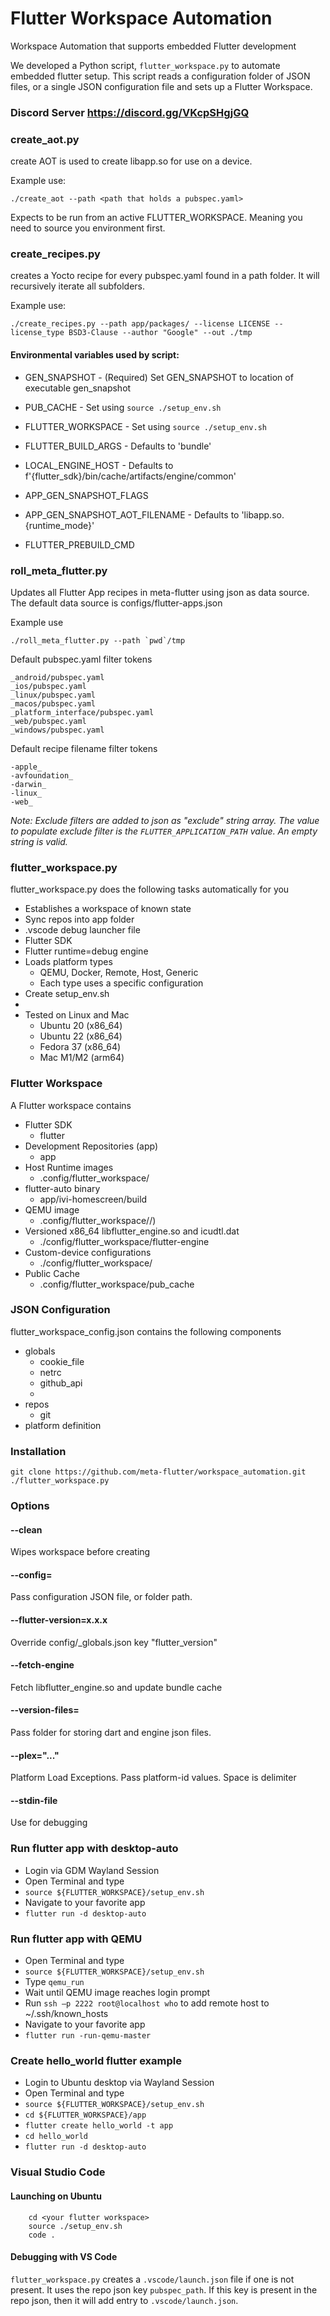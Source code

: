 # Flutter Workspace Automation

Workspace Automation that supports embedded Flutter development

We developed a Python script, `flutter_workspace.py` to automate embedded flutter setup.
This script reads a configuration folder of JSON files, or a single JSON configuration file and sets up a Flutter Workspace.

### Discord Server https://discord.gg/VKcpSHgjGQ

### create_aot.py

create AOT is used to create libapp.so for use on a device.

Example use:

    ./create_aot --path <path that holds a pubspec.yaml>

Expects to be run from an active FLUTTER_WORKSPACE.  Meaning you need to source you environment first.

### create_recipes.py

creates a Yocto recipe for every pubspec.yaml found in a path folder.  It will recursively iterate all subfolders.

Example use:
    
    ./create_recipes.py --path app/packages/ --license LICENSE --license_type BSD3-Clause --author "Google" --out ./tmp


#### Environmental variables used by script:

* GEN_SNAPSHOT - (Required) Set GEN_SNAPSHOT to location of executable gen_snapshot

* PUB_CACHE - Set using `source ./setup_env.sh`

* FLUTTER_WORKSPACE - Set using `source ./setup_env.sh`

* FLUTTER_BUILD_ARGS - Defaults to 'bundle'

* LOCAL_ENGINE_HOST - Defaults to f'{flutter_sdk}/bin/cache/artifacts/engine/common'

* APP_GEN_SNAPSHOT_FLAGS

* APP_GEN_SNAPSHOT_AOT_FILENAME - Defaults to 'libapp.so.{runtime_mode}'

* FLUTTER_PREBUILD_CMD

### roll_meta_flutter.py

Updates all Flutter App recipes in meta-flutter using json as data source.  The default data source is configs/flutter-apps.json

Example use

    ./roll_meta_flutter.py --path `pwd`/tmp

Default pubspec.yaml filter tokens

    _android/pubspec.yaml
    _ios/pubspec.yaml
    _linux/pubspec.yaml
    _macos/pubspec.yaml
    _platform_interface/pubspec.yaml
    _web/pubspec.yaml
    _windows/pubspec.yaml

Default recipe filename filter tokens

    -apple_
    -avfoundation_
    -darwin_
    -linux_
    -web_

_Note: Exclude filters are added to json as "exclude" string array.  The value to populate exclude filter is the `FLUTTER_APPLICATION_PATH` value.  An empty string is valid._

### flutter_workspace.py

flutter_workspace.py does the following tasks automatically for you

* Establishes a workspace of known state
* Sync repos into app folder
* .vscode debug launcher file
* Flutter SDK
* Flutter runtime=debug engine
* Loads platform types
  * QEMU, Docker, Remote, Host, Generic
  * Each type uses a specific configuration
* Create setup_env.sh
* 
* Tested on Linux and Mac
  * Ubuntu 20 (x86_64)
  * Ubuntu 22 (x86_64)
  * Fedora 37 (x86_64)
  * Mac M1/M2 (arm64)


### Flutter Workspace

A Flutter workspace contains

* Flutter SDK
  * flutter
* Development Repositories (app)
  * app
* Host Runtime images
  * .config/flutter_workspace/<platform-id>
* flutter-auto binary
  * app/ivi-homescreen/build
* QEMU image
  * .config/flutter_workspace/<platform>/<qemu files>)
* Versioned x86_64 libflutter_engine.so and icudtl.dat
  * ./config/flutter_workspace/flutter-engine
* Custom-device configurations
  * ./config/flutter_workspace/<platform-id>
* Public Cache
  * .config/flutter_workspace/pub_cache


### JSON Configuration 

flutter_workspace_config.json contains the following components

* globals
  * cookie_file
  * netrc
  * github_api
  * <any key>
* repos
  * git
* platform definition


### Installation

```
git clone https://github.com/meta-flutter/workspace_automation.git
./flutter_workspace.py
```

### Options

#### --clean

Wipes workspace before creating

#### --config=<file or folder>

Pass configuration JSON file, or folder path.


#### --flutter-version=x.x.x

Override config/_globals.json key "flutter_version"

#### --fetch-engine

Fetch libflutter_engine.so and update bundle cache

#### --version-files=<folder>

Pass folder for storing dart and engine json files.

#### --plex="..."

Platform Load Exceptions.  Pass platform-id values.  Space is delimiter

#### --stdin-file

Use for debugging


### Run flutter app with desktop-auto 

* Login via GDM Wayland Session
* Open Terminal and type
* `source ${FLUTTER_WORKSPACE}/setup_env.sh`
* Navigate to your favorite app
* `flutter run -d desktop-auto`


### Run flutter app with QEMU 

* Open Terminal and type
* `source ${FLUTTER_WORKSPACE}/setup_env.sh`
* Type `qemu_run`
* Wait until QEMU image reaches login prompt
* Run `ssh –p 2222 root@localhost who` to add remote host to ~/.ssh/known_hosts
* Navigate to your favorite app
* `flutter run -run-qemu-master`


### Create hello_world flutter example 

* Login to Ubuntu desktop via Wayland Session
* Open Terminal and type
* `source ${FLUTTER_WORKSPACE}/setup_env.sh`
* `cd ${FLUTTER_WORKSPACE}/app`
* `flutter create hello_world -t app`
* `cd hello_world`
* `flutter run -d desktop-auto`

### Visual Studio Code

#### Launching on Ubuntu

```
    cd <your flutter workspace>
    source ./setup_env.sh
    code .
```

#### Debugging with VS Code

`flutter_workspace.py` creates a `.vscode/launch.json` file if one is not present.
It uses the repo json key `pubspec_path`.  If this key is present in the repo
json, then it will add entry to `.vscode/launch.json`.

